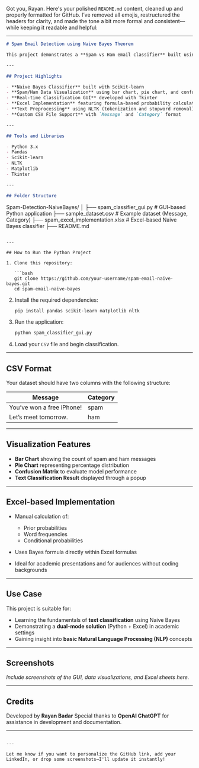 Got you, Rayan. Here's your polished `README.md` content, cleaned up and properly formatted for GitHub. I’ve removed all emojis, restructured the headers for clarity, and made the tone a bit more formal and consistent—while keeping it readable and helpful:

---

```markdown
# Spam Email Detection using Naive Bayes Theorem

This project demonstrates a **Spam vs Ham email classifier** built using the **Naive Bayes Theorem**. It includes both **Python (GUI + ML)** and **Excel** implementations, offering a comprehensive understanding of probabilistic text classification.

---

## Project Highlights

- **Naive Bayes Classifier** built with Scikit-learn
- **Spam/Ham Data Visualization** using bar chart, pie chart, and confusion matrix
- **Real-time Classification GUI** developed with Tkinter
- **Excel Implementation** featuring formula-based probability calculations
- **Text Preprocessing** using NLTK (tokenization and stopword removal)
- **Custom CSV File Support** with `Message` and `Category` format

---

## Tools and Libraries

- Python 3.x
- Pandas
- Scikit-learn
- NLTK
- Matplotlib
- Tkinter

---

## Folder Structure

```

Spam-Detection-NaiveBayes/
│
├── spam\_classifier\_gui.py         # GUI-based Python application
├── sample\_dataset.csv             # Example dataset (Message, Category)
├── spam\_excel\_implementation.xlsx # Excel-based Naive Bayes classifier
├── README.md

````

---

## How to Run the Python Project

1. Clone this repository:

   ```bash
   git clone https://github.com/your-username/spam-email-naive-bayes.git
   cd spam-email-naive-bayes
````

2. Install the required dependencies:

   ```bash
   pip install pandas scikit-learn matplotlib nltk
   ```

3. Run the application:

   ```bash
   python spam_classifier_gui.py
   ```

4. Load your `CSV` file and begin classification.

---

## CSV Format

Your dataset should have two columns with the following structure:

| Message                   | Category |
| ------------------------- | -------- |
| You’ve won a free iPhone! | spam     |
| Let’s meet tomorrow.      | ham      |

---

## Visualization Features

* **Bar Chart** showing the count of spam and ham messages
* **Pie Chart** representing percentage distribution
* **Confusion Matrix** to evaluate model performance
* **Text Classification Result** displayed through a popup

---

## Excel-based Implementation

* Manual calculation of:

  * Prior probabilities
  * Word frequencies
  * Conditional probabilities
* Uses Bayes formula directly within Excel formulas
* Ideal for academic presentations and for audiences without coding backgrounds

---

## Use Case

This project is suitable for:

* Learning the fundamentals of **text classification** using Naive Bayes
* Demonstrating a **dual-mode solution** (Python + Excel) in academic settings
* Gaining insight into **basic Natural Language Processing (NLP)** concepts

---

## Screenshots

*Include screenshots of the GUI, data visualizations, and Excel sheets here.*

---

## Credits

Developed by **Rayan Badar**
Special thanks to **OpenAI ChatGPT** for assistance in development and documentation.

---

```

---

Let me know if you want to personalize the GitHub link, add your LinkedIn, or drop some screenshots—I'll update it instantly!
```
